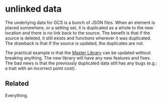 # unlinked data
The underlying data for GCS is a bunch of JSON files. When an element is placed somewhere, or a setting set, it is duplicated as a whole to the new location and there is no link back to the source. The benefit is that if the source is deleted, it still exists and functions wherever it was duplicated. The drawback is that if the source is updated, the duplicates are not.

The practical example is that the [Master Library](./Library%20Tree.md "Library Tree") can be updated without breaking anything. The new library will have any new features and fixes. The bad news is that the previously duplicated data still has any bugs (e.g.: a trait with an incorrect point cost).

## Related
Everything.